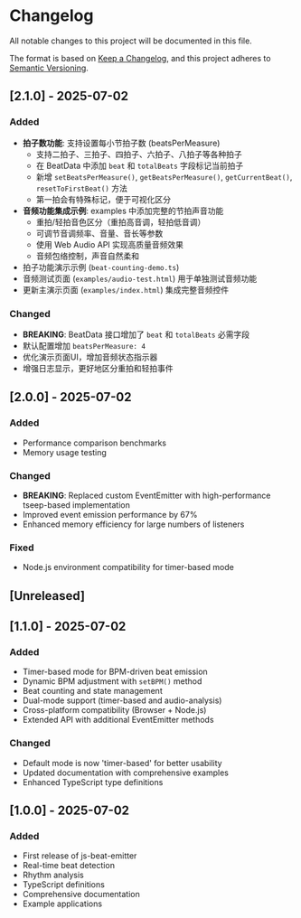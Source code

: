 # Changelog

All notable changes to this project will be documented in this file.

The format is based on [Keep a Changelog](https://keepachangelog.com/en/1.0.0/),
and this project adheres to [Semantic Versioning](https://semver.org/spec/v2.0.0.html).

## [2.1.0] - 2025-07-02

### Added
- **拍子数功能**: 支持设置每小节拍子数 (beatsPerMeasure)
  - 支持二拍子、三拍子、四拍子、六拍子、八拍子等各种拍子
  - 在 BeatData 中添加 `beat` 和 `totalBeats` 字段标记当前拍子
  - 新增 `setBeatsPerMeasure()`, `getBeatsPerMeasure()`, `getCurrentBeat()`, `resetToFirstBeat()` 方法
  - 第一拍会有特殊标记，便于可视化区分
- **音频功能集成示例**: examples 中添加完整的节拍声音功能
  - 重拍/轻拍音色区分（重拍高音调，轻拍低音调）
  - 可调节音调频率、音量、音长等参数
  - 使用 Web Audio API 实现高质量音频效果
  - 音频包络控制，声音自然柔和
- 拍子功能演示示例 (`beat-counting-demo.ts`)
- 音频测试页面 (`examples/audio-test.html`) 用于单独测试音频功能
- 更新主演示页面 (`examples/index.html`) 集成完整音频控件

### Changed
- **BREAKING**: BeatData 接口增加了 `beat` 和 `totalBeats` 必需字段
- 默认配置增加 `beatsPerMeasure: 4`
- 优化演示页面UI，增加音频状态指示器
- 增强日志显示，更好地区分重拍和轻拍事件

## [2.0.0] - 2025-07-02

### Added
- Performance comparison benchmarks
- Memory usage testing

### Changed
- **BREAKING**: Replaced custom EventEmitter with high-performance tseep-based implementation
- Improved event emission performance by 67%
- Enhanced memory efficiency for large numbers of listeners

### Fixed
- Node.js environment compatibility for timer-based mode

## [Unreleased]

## [1.1.0] - 2025-07-02

### Added
- Timer-based mode for BPM-driven beat emission
- Dynamic BPM adjustment with `setBPM()` method
- Beat counting and state management
- Dual-mode support (timer-based and audio-analysis)
- Cross-platform compatibility (Browser + Node.js)
- Extended API with additional EventEmitter methods

### Changed
- Default mode is now 'timer-based' for better usability
- Updated documentation with comprehensive examples
- Enhanced TypeScript type definitions

## [1.0.0] - 2025-07-02

### Added
- First release of js-beat-emitter
- Real-time beat detection
- Rhythm analysis
- TypeScript definitions
- Comprehensive documentation
- Example applications
